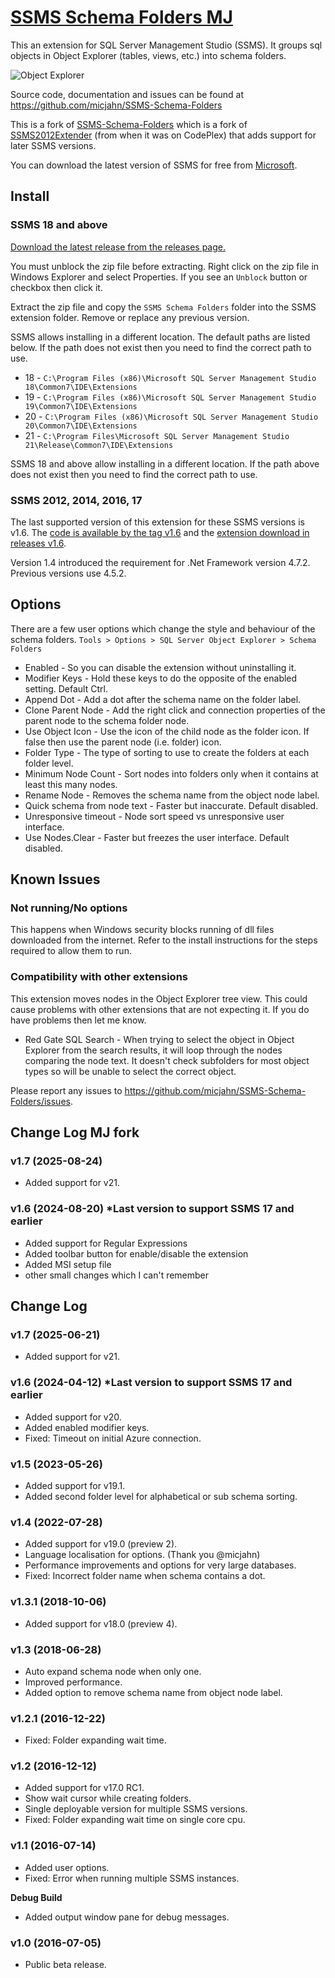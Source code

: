 
# [SSMS Schema Folders MJ](https://github.com/micjahn/SSMS-Schema-Folders/)

This an extension for SQL Server Management Studio (SSMS). It groups sql objects in Object Explorer (tables, views, etc.) into schema folders.

![Object Explorer](ObjectExplorerView.png)

Source code, documentation and issues can be found at <https://github.com/micjahn/SSMS-Schema-Folders>

This is a fork of [SSMS-Schema-Folders](https://github.com/nicholas-ross/SSMS-Schema-Folders)
which is a fork of [SSMS2012Extender](https://github.com/NotExperiencedDev/SSMSExtension) (from when it was on CodePlex) that adds support for later SSMS versions.

You can download the latest version of SSMS for free from [Microsoft](https://learn.microsoft.com/en-us/sql/ssms/download-sql-server-management-studio-ssms).


## Install

### SSMS 18 and above

[Download the latest release from the releases page.](https://github.com/micjahn/SSMS-Schema-Folders/releases)

You must unblock the zip file before extracting. Right click on the zip file in Windows Explorer and select Properties. 
If you see an `Unblock` button or checkbox then click it. 

Extract the zip file and copy the `SSMS Schema Folders` folder into the SSMS extension folder. Remove or replace any previous version.

SSMS allows installing in a different location. The default paths are listed below. If the path does not exist then you need to find the correct path to use.

* 18 - `C:\Program Files (x86)\Microsoft SQL Server Management Studio 18\Common7\IDE\Extensions`
* 19 - `C:\Program Files (x86)\Microsoft SQL Server Management Studio 19\Common7\IDE\Extensions`
* 20 - `C:\Program Files (x86)\Microsoft SQL Server Management Studio 20\Common7\IDE\Extensions`
* 21 - `C:\Program Files\Microsoft SQL Server Management Studio 21\Release\Common7\IDE\Extensions`

SSMS 18 and above allow installing in a different location. If the path above does not exist then you need to find the correct path to use.

### SSMS 2012, 2014, 2016, 17
The last supported version of this extension for these SSMS versions is v1.6. The [code is available by the tag v1.6](https://github.com/micjahn/SSMS-Schema-Folders/tree/v1.6.0) and the [extension download in releases v1.6](https://github.com/micjahn/SSMS-Schema-Folders/releases/tag/v1.6.0).

Version 1.4 introduced the requirement for .Net Framework version 4.7.2. Previous versions use 4.5.2.

## Options

There are a few user options which change the style and behaviour of the schema folders.
`Tools > Options > SQL Server Object Explorer > Schema Folders`

* Enabled - So you can disable the extension without uninstalling it.
* Modifier Keys - Hold these keys to do the opposite of the enabled setting. Default Ctrl.
* Append Dot - Add a dot after the schema name on the folder label.
* Clone Parent Node - Add the right click and connection properties of the parent node to the schema folder node.
* Use Object Icon - Use the icon of the child node as the folder icon. If false then use the parent node (i.e. folder) icon.
* Folder Type - The type of sorting to use to create the folders at each folder level.
* Minimum Node Count - Sort nodes into folders only when it contains at least this many nodes.
* Rename Node - Removes the schema name from the object node label.
* Quick schema from node text - Faster but inaccurate. Default disabled.
* Unresponsive timeout - Node sort speed vs unresponsive user interface.
* Use Nodes.Clear - Faster but freezes the user interface. Default disabled.


## Known Issues

### Not running/No options
This happens when Windows security blocks running of dll files downloaded from the internet. Refer to the install instructions for the steps required to allow them to run.

### Compatibility with other extensions
This extension moves nodes in the Object Explorer tree view. This could cause problems with other extensions that are not expecting it. If you do have problems then let me know.
* Red Gate SQL Search - When trying to select the object in Object Explorer from the search results, it will loop through the nodes comparing the node text. It doesn't check subfolders for most object types so will be unable to select the correct object.

Please report any issues to <https://github.com/micjahn/SSMS-Schema-Folders/issues>.

## Change Log MJ fork

### v1.7 (2025-08-24)
* Added support for v21.

### v1.6 (2024-08-20) *Last version to support SSMS 17 and earlier
* Added support for Regular Expressions
* Added toolbar button for enable/disable the extension
* Added MSI setup file
* other small changes which I can't remember

## Change Log

### v1.7 (2025-06-21)
* Added support for v21.

### v1.6 (2024-04-12) *Last version to support SSMS 17 and earlier
* Added support for v20.
* Added enabled modifier keys.
* Fixed: Timeout on initial Azure connection.

### v1.5 (2023-05-26)
* Added support for v19.1.
* Added second folder level for alphabetical or sub schema sorting.

### v1.4 (2022-07-28)
* Added support for v19.0 (preview 2).
* Language localisation for options. (Thank you @micjahn)
* Performance improvements and options for very large databases.
* Fixed: Incorrect folder name when schema contains a dot.

### v1.3.1 (2018-10-06)
* Added support for v18.0 (preview 4).

### v1.3 (2018-06-28)
* Auto expand schema node when only one.
* Improved performance.
* Added option to remove schema name from object node label.

### v1.2.1 (2016-12-22)
* Fixed: Folder expanding wait time.

### v1.2 (2016-12-12)
* Added support for v17.0 RC1.
* Show wait cursor while creating folders.
* Single deployable version for multiple SSMS versions.
* Fixed: Folder expanding wait time on single core cpu.

### v1.1 (2016-07-14)
* Added user options.
* Fixed: Error when running multiple SSMS instances.

**Debug Build**
* Added output window pane for debug messages.

### v1.0 (2016-07-05)
* Public beta release.
